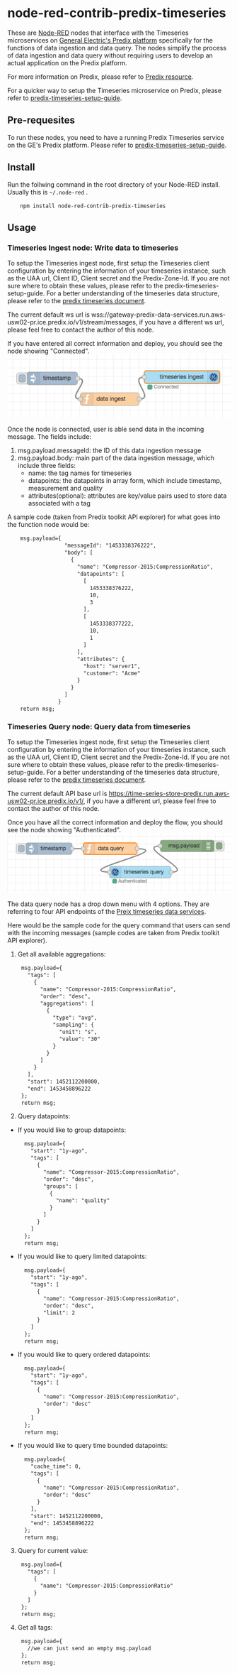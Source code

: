 # node-red-contrib-predix-timeseries


These are [Node-RED](http://nodered.org) nodes that interface with the Timeseries microservices on [General Electric's Predix platform](https://www.ge.com/digital/predix) specifically for the functions of data ingestion and data query. The nodes simplify the process of data ingestion and data query without requiring users to develop an actual application on the Predix platform. 

For more information on Predix, please refer to [Predix resource](https://www.predix.io/resources).

For a quicker way to setup the Timeseries microservice on Predix, please refer to [predix-timeseries-setup-guide](https://github.com/SenseTecnic/node-red-contrib-predix-timeseries/blob/master/predix-timeseries-setup.md). 

## Pre-requesites

To run these nodes, you need to have a running Predix Timeseries service on the GE's Predix platform. Please refer to [predix-timeseries-setup-guide](https://github.com/SenseTecnic/node-red-contrib-predix-timeseries/blob/master/predix-timeseries-setup.md). 

## Install

Run the follwing command in the root directory of your Node-RED install.
Usually this is `~/.node-red` .
```
    npm install node-red-contrib-predix-timeseries
```

## Usage

### Timeseries Ingest node: Write data to timeseries

To setup the Timeseries ingest node, first setup the Timeseries client configuration by entering the information of your timeseries instance, such as the UAA url, Client ID, Client secret and the Predix-Zone-Id. If you are not sure where to obtain these values, please refer to the predix-timeseries-setup-guide. For a better understanding of the timeseries data structure, please refer to the [predix timeseries document](https://www.predix.io/docs/?r=816498#F0PrUNk2).

The current default ws url is wss://gateway-predix-data-services.run.aws-usw02-pr.ice.predix.io/v1/stream/messages, if you have a different ws url, please feel free to contact the author of this node.

If you have entered all correct information and deploy, you should see the node showing "Connected".
![](readme_images/data_ingest_conencted.PNG?raw=true)

Once the node is connected, user is able send data in the incoming message. The fields include:

1. msg.payload.messageId: the ID of this data ingestion message
2. msg.payload.body: main part of the data ingestion message, which include three fields:
    * name: the tag names for timeseries 
    * datapoints: the datapoints in array form, which include timestamp, measurement and quality
    * attributes(optional): attributes are key/value pairs used to store data associated with a tag

A sample code (taken from Predix toolkit API explorer) for what goes into the function node would be:


        msg.payload={
                      "messageId": "1453338376222",
                      "body": [
                        {
                          "name": "Compressor-2015:CompressionRatio",
                          "datapoints": [
                            [
                              1453338376222,
                              10,
                              3
                            ],
                            [
                              1453338377222,
                              10,
                              1
                            ]
                          ],
                          "attributes": {
                            "host": "server1",
                            "customer": "Acme"
                          }
                        }
                      ]
                    }  
        return msg;


### Timeseries Query node: Query data from timeseries

To setup the Timeseries ingest node, first setup the Timeseries client configuration by entering the information of your timeseries instance, such as the UAA url, Client ID, Client secret and the Predix-Zone-Id. If you are not sure where to obtain these values, please refer to the predix-timeseries-setup-guide. For a better understanding of the timeseries data structure, please refer to the [predix timeseries document](https://www.predix.io/docs/?r=816498#F0PrUNk2).

The current default API base url is https://time-series-store-predix.run.aws-usw02-pr.ice.predix.io/v1/, if you have a different url, please feel free to contact the author of this node.

Once you have all the correct information and deploy the flow, you should see the node showing "Authenticated".
![](readme_images/data_query_authenticated.PNG?raw=true)

The data query node has a drop down menu with 4 options. They are referring to four API endpoints of the [Preix timeseries data services](https://www.predix.io/api#!/Asset).

Here would be the sample code for the query command that users can send with the incoming messages (sample codes are taken from Predix toolkit API explorer). 

1. Get all available aggregations:
    
        msg.payload={
          "tags": [
            {
              "name": "Compressor-2015:CompressionRatio",
              "order": "desc",
              "aggregations": [
                {
                  "type": "avg",
                  "sampling": {
                    "unit": "s",
                    "value": "30"
                  }
                }
              ]
            }
          ],
          "start": 1452112200000,
          "end": 1453458896222
        };
        return msg;

2. Query datapoints:
  
* If you would like to group datapoints:

        msg.payload={
          "start": "1y-ago",
          "tags": [
            {
              "name": "Compressor-2015:CompressionRatio",
              "order": "desc",
              "groups": [
                {
                  "name": "quality"
                }
              ]
            }
          ]
        };
        return msg;

* If you would like to query limited datapoints:

        msg.payload={
          "start": "1y-ago",
          "tags": [
            {
              "name": "Compressor-2015:CompressionRatio",
              "order": "desc",
              "limit": 2
            }
          ]
        };
        return msg; 

* If you would like to query ordered datapoints:

        msg.payload={
          "start": "1y-ago",
          "tags": [
            {
              "name": "Compressor-2015:CompressionRatio",
              "order": "desc"
            }
          ]
        };
        return msg; 

* If you would like to query time bounded datapoints:

        msg.payload={
          "cache_time": 0,
          "tags": [
            {
              "name": "Compressor-2015:CompressionRatio",
              "order": "desc"
            }
          ],
          "start": 1452112200000,
          "end": 1453458896222
        };
        return msg;   

3. Query for current value:

        msg.payload={
          "tags": [
            {
              "name": "Compressor-2015:CompressionRatio"
            }
          ]
        };
        return msg;  

4. Get all tags:

        msg.payload={
          //we can just send an empty msg.payload
        };
        return msg;  